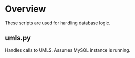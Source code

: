 Overview
========
These scripts are used for handling database logic.

umls.py
-----
Handles calls to UMLS. Assumes MySQL instance is running.


